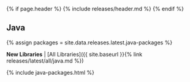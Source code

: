 {% if page.header %}
{% include releases/header.md %}
{% endif %}

## Java

{% assign packages = site.data.releases.latest.java-packages %}

**New Libraries** | [All Libraries]({{ site.baseurl }}{% link releases/latest/all/java.md %})

{% include java-packages.html %}